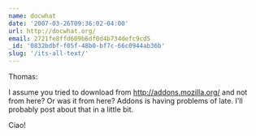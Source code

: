 ```yaml
---
name: docwhat
date: '2007-03-26T09:36:02-04:00'
url: http://docwhat.org/
email: 2721fe8ffd609b6df0d4b734defc9cd5
_id: '0832bdbf-f05f-48b0-bf7c-66c0944ab36b'
slug: '/its-all-text/'
---
```


Thomas:

I assume you tried to download from http://addons.mozilla.org/ and not from
here? Or was it from here? Addons is having problems of late. I'll probably
post about that in a little bit.

Ciao!
